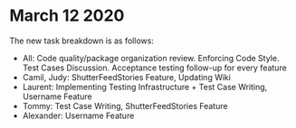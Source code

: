 # March 12 2020

The new task breakdown is as follows:

* All: Code quality/package organization review. Enforcing Code Style. Test Cases Discussion. Acceptance testing follow-up for every feature
* Camil, Judy: ShutterFeedStories Feature, Updating Wiki
* Laurent: Implementing Testing Infrastructure + Test Case Writing, Username Feature
* Tommy: Test Case Writing, ShutterFeedStories Feature
* Alexander: Username Feature